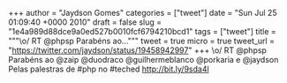 
+++
author = "Jaydson Gomes"
categories = ["tweet"]
date = "Sun Jul 25 01:09:40 +0000 2010"
draft = false
slug = "1e4a989d88dce9a0ed527b0010fcf6794210bcd1"
tags = ["tweet"]
title = """&#92;o/ RT @phpsp Parabéns ao..."""
tweet = true
micro = true
tweet_url = "https://twitter.com/jaydson/status/19458942997"
+++
\o/ RT @phpsp Parabéns ao @zaip @duodraco @guilhermeblanco @porkaria e @jaydson Pelas palestras de #php no #teched http://bit.ly/9sda4l
